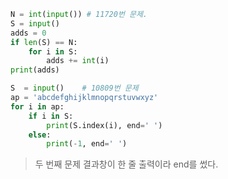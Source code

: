 ```python
N = int(input()) # 11720번 문제.
S = input()
adds = 0
if len(S) == N:
    for i in S:
        adds += int(i)
print(adds)
```

```python
S  = input()    # 10809번 문제
ap = 'abcdefghijklmnopqrstuvwxyz'
for i in ap:
    if i in S:
        print(S.index(i), end=' ')
    else:
        print(-1, end=' ')
```

> 두 번째 문제 결과창이 한 줄 출력이라 end를 썼다.